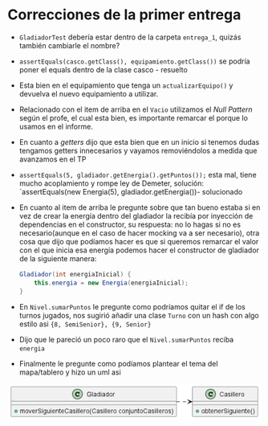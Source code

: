 # Correcciones de la primer entrega

- `GladiadorTest` debería estar dentro de la carpeta `entrega_1`, quizás también cambiarle el nombre?
- `assertEquals(casco.getClass(), equipamiento.getClass())` se podría poner el equals dentro de la clase casco - resuelto
- Esta bien en el equipamiento que tenga un `actualizarEquipo()` y devuelva el nuevo equipamiento a utilizar.
- Relacionado con el item de arriba en el `Vacio` utilizamos el _Null Pattern_ según el profe, el cual esta bien, es importante remarcar el porque lo usamos en el informe.
- En cuanto a _getters_ dijo que esta bien que en un inicio si tenemos dudas tengamos getters innecesarios y vayamos removiéndolos a medida que avanzamos en el TP
- `assertEquals(5, gladiador.getEnergia().getPuntos());` esta mal, tiene mucho acoplamiento y rompe ley de Demeter, solución: `assertEquals(new Energia(5), gladiador.getEnergia())- solucionado
- En cuanto al item de arriba le pregunte sobre que tan bueno estaba si en vez de crear la energía dentro del gladiador la recibía por inyección de dependencias en el constructor, su respuesta: no lo hagas si no es necesario(aunque en el caso de hacer mocking va a ser necesario), otra cosa que dijo que podíamos hacer es que si queremos remarcar el valor con el que inicia esa energía podemos hacer el constructor de gladiador de la siguiente manera:

  ```Java
  Gladiador(int energiaInicial) {
      this.energia = new Energia(energiaInicial);
  }
  ```

- En `Nivel.sumarPuntos` le pregunte como podríamos quitar el if de los turnos jugados, nos sugirió añadir una clase `Turno` con un hash con algo estilo asi `{8, SemiSenior}, {9, Senior}`
- Dijo que le pareció un poco raro que el `Nivel.sumarPuntos` reciba `energia`
- Finalmente le pregunte como podíamos plantear el tema del mapa/tablero y hizo un uml asi

![UML](tablero.png)